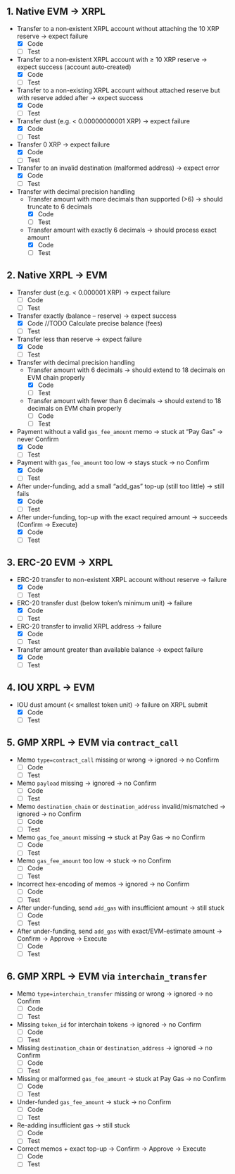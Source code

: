 ## 1. Native EVM → XRPL

- Transfer to a non‐existent XRPL account without attaching the 10 XRP reserve → expect failure
    - [x] Code
    - [ ] Test
- Transfer to a non‐existent XRPL account with ≥ 10 XRP reserve → expect success (account auto‐created)
    - [x] Code
    - [ ] Test
- Transfer to a non-existing XRPL account without attached reserve but with reserve added after → expect success
    - [x] Code
    - [ ] Test
- Transfer dust (e.g. < 0.00000000001 XRP) → expect failure
    - [x] Code
    - [ ] Test
- Transfer 0 XRP → expect failure
    - [x] Code
    - [ ] Test
- Transfer to an invalid destination (malformed address) → expect error
    - [x] Code
    - [ ] Test
- Transfer with decimal precision handling
    - Transfer amount with more decimals than supported (>6) → should truncate to 6 decimals
        - [x] Code
        - [ ] Test
    - Transfer amount with exactly 6 decimals → should process exact amount
        - [x] Code
        - [ ] Test

## 2. Native XRPL → EVM

- Transfer dust (e.g. < 0.000001 XRP) → expect failure
    - [ ] Code
    - [ ] Test
- Transfer exactly (balance – reserve) → expect success
    - [x] Code //TODO Calculate precise balance (fees)
    - [ ] Test
- Transfer less than reserve → expect failure
    - [x] Code
    - [ ] Test
- Transfer with decimal precision handling
    - Transfer amount with 6 decimals → should extend to 18 decimals on EVM chain properly
        - [x] Code
        - [ ] Test
    - Transfer amount with fewer than 6 decimals → should extend to 18 decimals on EVM chain properly
        - [ ] Code
        - [ ] Test
- Payment without a valid `gas_fee_amount` memo → stuck at “Pay Gas” → never Confirm
    - [x] Code
    - [ ] Test
- Payment with `gas_fee_amount` too low → stays stuck → no Confirm
    - [x] Code
    - [ ] Test
- After under-funding, add a small “add_gas” top-up (still too little) → still fails
    - [x] Code
    - [ ] Test
- After under-funding, top-up with the exact required amount → succeeds (Confirm → Execute)
    - [x] Code
    - [ ] Test

<!-- - Omit the `type = interchain_transfer` memo → ignored → no Confirm
    - [ ] Code
    - [ ] Test
- Invalid/mismatched `destination_chain` string → ignored → no Confirm
    - [ ] Code
    - [ ] Test
- Invalid/mismatched `destination_address` string → ignored → no Confirm
    - [ ] Code
    - [ ] Test -->

## 3. ERC-20 EVM → XRPL

- ERC-20 transfer to non-existent XRPL account without reserve → failure
    - [x] Code
    - [ ] Test
- ERC-20 transfer dust (below token’s minimum unit) → failure
    - [x] Code
    - [ ] Test
- ERC-20 transfer to invalid XRPL address → failure
    - [x] Code
    - [ ] Test
- Transfer amount greater than available balance → expect failure
    - [x] Code
    - [ ] Test

## 4. IOU XRPL → EVM

<!-- - IOU Payment without `gas_fee_amount` memo → stuck → no Confirm
    - [ ] Code
    - [ ] Test -->

<!-- - IOU Payment with `gas_fee_amount` too low → stuck → no Confirm
    - [ ] Code
    - [ ] Test -->

<!-- - Re-adding insufficient gas via `add_gas` → still stuck
        - [ ] Code
        - [ ] Test
- Proper top-up via `add_gas` → Confirm → Execute
    - [ ] Code
    - [ ] Test -->

<!-- - After under-funding, top-up with the exact required amount → succeeds (Confirm → Execute)
    - [ ] Code
    - [ ] Test -->

<!-- - Missing `token_address` or `token_chain` memos → ignored → no Confirm
    - [ ] Code
    - [ ] Test -->

<!-- - Payment to non-existent EVM address → contract-call revert / error
    - [ ] Code
    - [ ] Test -->

- IOU dust amount (< smallest token unit) → failure on XRPL submit
    - [x] Code
    - [ ] Test

## 5. GMP XRPL → EVM via `contract_call`

- Memo `type=contract_call` missing or wrong → ignored → no Confirm
    - [ ] Code
    - [ ] Test
- Memo `payload` missing → ignored → no Confirm
    - [ ] Code
    - [ ] Test
- Memo `destination_chain` or `destination_address` invalid/mismatched → ignored → no Confirm
    - [ ] Code
    - [ ] Test
- Memo `gas_fee_amount` missing → stuck at Pay Gas → no Confirm
    - [ ] Code
    - [ ] Test
- Memo `gas_fee_amount` too low → stuck → no Confirm
    - [ ] Code
    - [ ] Test
- Incorrect hex-encoding of memos → ignored → no Confirm
    - [ ] Code
    - [ ] Test
- After under-funding, send `add_gas` with insufficient amount → still stuck
    - [ ] Code
    - [ ] Test
- After under-funding, send `add_gas` with exact/EVM-estimate amount → Confirm → Approve → Execute
    - [ ] Code
    - [ ] Test

## 6. GMP XRPL → EVM via `interchain_transfer`

- Memo `type=interchain_transfer` missing or wrong → ignored → no Confirm
    - [ ] Code
    - [ ] Test
- Missing `token_id` for interchain tokens → ignored → no Confirm
    - [ ] Code
    - [ ] Test
- Missing `destination_chain` or `destination_address` → ignored → no Confirm
    - [ ] Code
    - [ ] Test
- Missing or malformed `gas_fee_amount` → stuck at Pay Gas → no Confirm
    - [ ] Code
    - [ ] Test
- Under-funded `gas_fee_amount` → stuck → no Confirm
    - [ ] Code
    - [ ] Test
- Re-adding insufficient gas → still stuck
    - [ ] Code
    - [ ] Test
- Correct memos + exact top-up → Confirm → Approve → Execute
    - [ ] Code
    - [ ] Test
